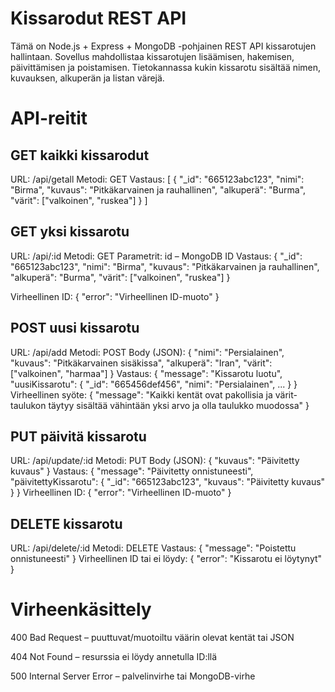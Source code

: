 # Kissarodut REST API
Tämä on Node.js + Express + MongoDB -pohjainen REST API kissarotujen hallintaan. 
Sovellus mahdollistaa kissarotujen lisäämisen, hakemisen, päivittämisen ja poistamisen. 
Tietokannassa kukin kissarotu sisältää nimen, kuvauksen, alkuperän ja listan värejä.

# API-reitit

## GET kaikki kissarodut
URL: /api/getall
Metodi: GET
Vastaus:
[
  {
    "_id": "665123abc123",
    "nimi": "Birma",
    "kuvaus": "Pitkäkarvainen ja rauhallinen",
    "alkuperä": "Burma",
    "värit": ["valkoinen", "ruskea"]
  }
]
## GET yksi kissarotu
URL: /api/:id
Metodi: GET
Parametrit: id – MongoDB ID
Vastaus:
{
  "_id": "665123abc123",
  "nimi": "Birma",
  "kuvaus": "Pitkäkarvainen ja rauhallinen",
  "alkuperä": "Burma",
  "värit": ["valkoinen", "ruskea"]
}

Virheellinen ID:
{
  "error": "Virheellinen ID-muoto"
}

## POST uusi kissarotu
URL: /api/add
Metodi: POST
Body (JSON):
{
  "nimi": "Persialainen",
  "kuvaus": "Pitkäkarvainen sisäkissa",
  "alkuperä": "Iran",
  "värit": ["valkoinen", "harmaa"]
}
Vastaus:
{
  "message": "Kissarotu luotu",
  "uusiKissarotu": {
    "_id": "665456def456",
    "nimi": "Persialainen",
    ...
  }
}
Virheellinen syöte:
{
  "message": "Kaikki kentät ovat pakollisia ja värit-taulukon täytyy sisältää vähintään yksi arvo ja olla taulukko muodossa"
}

## PUT päivitä kissarotu
URL: /api/update/:id
Metodi: PUT
Body (JSON):
{
  "kuvaus": "Päivitetty kuvaus"
}
Vastaus:
{
  "message": "Päivitetty onnistuneesti",
  "päivitettyKissarotu": {
    "_id": "665123abc123",
    "kuvaus": "Päivitetty kuvaus"
  }
}
Virheellinen ID:
{
  "error": "Virheellinen ID-muoto"
}

## DELETE kissarotu
URL: /api/delete/:id
Metodi: DELETE
Vastaus:
{
  "message": "Poistettu onnistuneesti"
}
Virheellinen ID tai ei löydy:
{
  "error": "Kissarotu ei löytynyt"
}

# Virheenkäsittely
400 Bad Request – puuttuvat/muotoiltu väärin olevat kentät tai JSON

404 Not Found – resurssia ei löydy annetulla ID:llä

500 Internal Server Error – palvelinvirhe tai MongoDB-virhe

